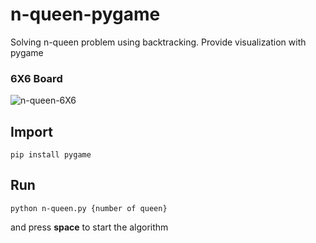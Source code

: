 # n-queen-pygame
Solving n-queen problem using backtracking.
Provide visualization with pygame

### 6X6 Board
![n-queen-6X6](https://user-images.githubusercontent.com/74141558/224475819-32bdf82b-0065-4bad-9330-b92dfd0320b1.gif)


## Import
```
pip install pygame
```

## Run
```
python n-queen.py {number of queen}

```
and press **space** to start the algorithm
